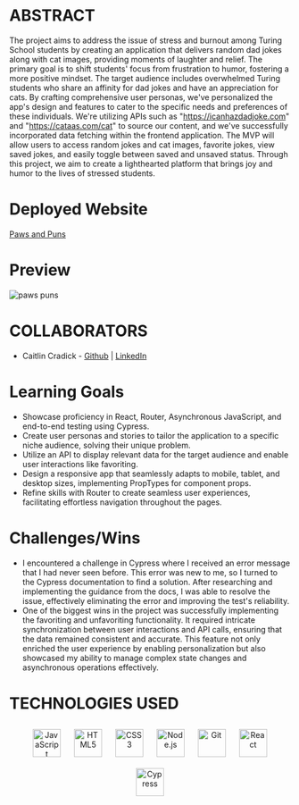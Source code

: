 # ABSTRACT
The project aims to address the issue of stress and burnout among Turing School students by creating an application that delivers random dad jokes along with cat images, providing moments of laughter and relief. The primary goal is to shift students' focus from frustration to humor, fostering a more positive mindset. The target audience includes overwhelmed Turing students who share an affinity for dad jokes and have an appreciation for cats. By crafting comprehensive user personas, we've personalized the app's design and features to cater to the specific needs and preferences of these individuals. We're utilizing APIs such as "https://icanhazdadjoke.com" and "https://cataas.com/cat" to source our content, and we've successfully incorporated data fetching within the frontend application. The MVP will allow users to access random jokes and cat images, favorite jokes, view saved jokes, and easily toggle between saved and unsaved status. Through this project, we aim to create a lighthearted platform that brings joy and humor to the lives of stressed students.

# Deployed Website

[Paws and Puns](https://pawsandpuns.vercel.app/)

# Preview
![paws puns](https://github.com/caitlincradick/pawsandpuns/assets/119264690/b851feba-7450-415d-8aff-12cab6bd1746)

# COLLABORATORS
- Caitlin Cradick - [Github](https://github.com/caitlincradick) | [LinkedIn](https://www.linkedin.com/in/caitlincradick/)

# Learning Goals
- Showcase proficiency in React, Router, Asynchronous JavaScript, and end-to-end testing using Cypress.
- Create user personas and stories to tailor the application to a specific niche audience, solving their unique problem.
- Utilize an API to display relevant data for the target audience and enable user interactions like favoriting.
- Design a responsive app that seamlessly adapts to mobile, tablet, and desktop sizes, implementing PropTypes for component props.
- Refine skills with Router to create seamless user experiences, facilitating effortless navigation throughout the pages.


# Challenges/Wins
-  I encountered a challenge in Cypress where I received an error message that I had never seen before. This error was new to me, so I turned to the Cypress documentation to find a solution. After researching and implementing the guidance from the docs, I was able to resolve the issue, effectively eliminating the error and improving the test's reliability.
- One of the biggest wins in the project was successfully implementing the favoriting and unfavoriting functionality. It required intricate synchronization between user interactions and API calls, ensuring that the data remained consistent and accurate. This feature not only enriched the user experience by enabling personalization but also showcased my ability to manage complex state changes and asynchronous operations effectively.


# TECHNOLOGIES USED

<div align="center">  
    <a href="https://www.javascript.com/" target="_blank"><img style="margin: 10px" src="https://profilinator.rishav.dev/skills-assets/javascript-original.svg" alt="JavaScript" height="50" /></a>  
    <a href="https://en.wikipedia.org/wiki/HTML5" target="_blank"><img style="margin: 10px" src="https://profilinator.rishav.dev/skills-assets/html5-original-wordmark.svg" alt="HTML5" height="50" /></a>  
    <a href="https://www.w3schools.com/css/" target="_blank"><img style="margin: 10px" src="https://profilinator.rishav.dev/skills-assets/css3-original-wordmark.svg" alt="CSS3" height="50" /></a>   
    <a href="https://nodejs.org/" target="_blank"><img style="margin: 10px" src="https://profilinator.rishav.dev/skills-assets/nodejs-original-wordmark.svg" alt="Node.js" height="50" /></a>  
    <a href="https://github.com/" target="_blank"><img style="margin: 10px" src="https://profilinator.rishav.dev/skills-assets/git-scm-icon.svg" alt="Git" height="50" /></a>  
    <a href="https://react.dev/" target="_blank"><img style="margin: 10px" src="https://profilinator.rishav.dev/skills-assets/react-original-wordmark.svg" alt="React" height="50" /></a>  
    <a href="https://docs.cypress.io/guides/overview/why-cypress" target="_blank"><img style="margin: 10px" src="https://encrypted-tbn0.gstatic.com/images?q=tbn:ANd9GcQoXfntUBC8eXPGA7V8dQp74I5Xofeze3tnRua5hKQkd0ofyH0cy5mJm3_Y-zPhHO2ty9k&usqp=CAU" alt="Cypress" height="50" /></a>  
</div>
